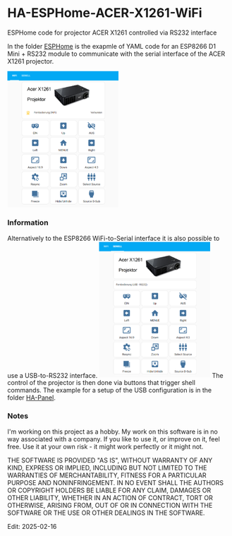 # HA-ESPHome-ACER-X1261-WiFi
ESPHome code for projector ACER X1261 controlled via RS232 interface


In the folder <a href="https://github.com/GernotAlthammer/HA-ESPHome-ACER-X1261-WiFi/tree/main/ESPHome" rel="nofollow">ESPHome</a> is the exapmle of YAML code for an ESP8266 D1 Mini + RS232 module to communicate with the serial interface of the ACER X1261 projector.

<img src="https://github.com/GernotAlthammer/HA-ESPHome-ACER-X1261-WiFi/blob/main/Pictures/ACER_HA-Panel-WIFI.png" style="width: 50%;">

<h3 tabindex="-1" class="heading-element" dir="auto">Information</h3>
Alternatively to the ESP8266 WiFi-to-Serial interface it is also possible to use a USB-to-RS232 interface.
<img src="https://github.com/GernotAlthammer/HA-ESPHome-ACER-X1261-WiFi/blob/main/Pictures/ACER_HA-Panel-USBRS232.png" style="width: 50%;">
The control of the projector is then done via buttons that trigger shell commands.
The example for a setup of the USB configuration is in the folder <a href="https://github.com/GernotAlthammer/HA-ESPHome-ACER-X1261-WiFi/tree/main/HA-Panel" rel="nofollow">HA-Panel</a>.


<h3 tabindex="-1" class="heading-element" dir="auto">Notes</h3>
I'm working on this project as a hobby. My work on this software is in no way associated with a company. If you like to use it, or improve on it, feel free. Use it at your own risk - it might work perfectly or it might not.


THE SOFTWARE IS PROVIDED "AS IS", WITHOUT WARRANTY OF ANY KIND, EXPRESS OR IMPLIED, INCLUDING BUT NOT LIMITED TO THE WARRANTIES OF MERCHANTABILITY, FITNESS FOR A PARTICULAR PURPOSE AND NONINFRINGEMENT. IN NO EVENT SHALL THE AUTHORS OR COPYRIGHT HOLDERS BE LIABLE FOR ANY CLAIM, DAMAGES OR OTHER LIABILITY, WHETHER IN AN ACTION OF CONTRACT, TORT OR OTHERWISE, ARISING FROM, OUT OF OR IN CONNECTION WITH THE SOFTWARE OR THE USE OR OTHER DEALINGS IN THE SOFTWARE.

Edit: 2025-02-16
